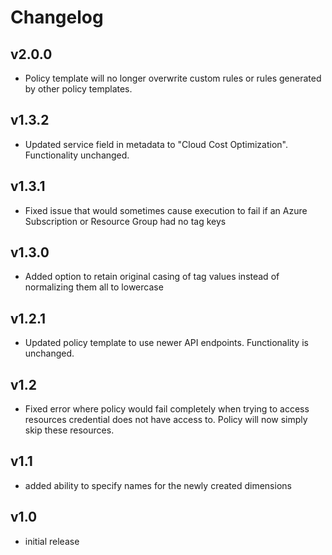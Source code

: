 # Changelog

## v2.0.0

- Policy template will no longer overwrite custom rules or rules generated by other policy templates.

## v1.3.2

- Updated service field in metadata to "Cloud Cost Optimization". Functionality unchanged.

## v1.3.1

- Fixed issue that would sometimes cause execution to fail if an Azure Subscription or Resource Group had no tag keys

## v1.3.0

- Added option to retain original casing of tag values instead of normalizing them all to lowercase

## v1.2.1

- Updated policy template to use newer API endpoints. Functionality is unchanged.

## v1.2

- Fixed error where policy would fail completely when trying to access resources credential does not have access to. Policy will now simply skip these resources.

## v1.1

- added ability to specify names for the newly created dimensions

## v1.0

- initial release
